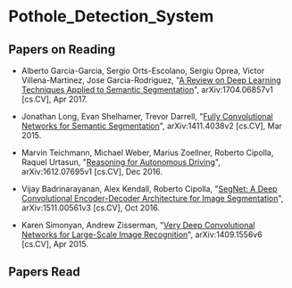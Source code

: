 # Pothole_Detection_System

## Papers on Reading

* Alberto Garcia-Garcia, Sergio Orts-Escolano, Sergiu Oprea, Victor Villena-Martinez, Jose Garcia-Rodriguez, "[A Review on Deep Learning Techniques Applied to Semantic Segmentation](https://arxiv.org/abs/1704.06857)", arXiv:1704.06857v1 [cs.CV], Apr 2017.

* Jonathan Long, Evan Shelhamer, Trevor Darrell, "[Fully Convolutional Networks for Semantic Segmentation](https://arxiv.org/abs/1411.4038)", arXiv:1411.4038v2 [cs.CV], Mar 2015.

* Marvin Teichmann, Michael Weber, Marius Zoellner, Roberto Cipolla, Raquel Urtasun, "[Reasoning for Autonomous Driving](https://arxiv.org/abs/1612.07695)", arXiv:1612.07695v1 [cs.CV], Dec 2016.

* Vijay Badrinarayanan, Alex Kendall, Roberto Cipolla, "[SegNet: A Deep Convolutional Encoder-Decoder Architecture for Image Segmentation](https://arxiv.org/abs/1511.00561)", arXiv:1511.00561v3 [cs.CV], Oct 2016.

* Karen Simonyan, Andrew Zisserman, "[Very Deep Convolutional Networks for Large-Scale Image Recognition](https://arxiv.org/abs/1409.1556)", arXiv:1409.1556v6 [cs.CV], Apr 2015.

## Papers Read
